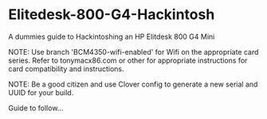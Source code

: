 # Elitedesk-800-G4-Hackintosh
A dummies guide to Hackintoshing an HP Elitdesk 800 G4 Mini

NOTE: Use branch 'BCM4350-wifi-enabled' for Wifi on the appropriate card series. Refer to tonymacx86.com or other for appropriate instructions for card compatibility and instructions.

NOTE: Be a good citizen and use Clover config to generate a new serial and UUID for your build.

Guide to follow...